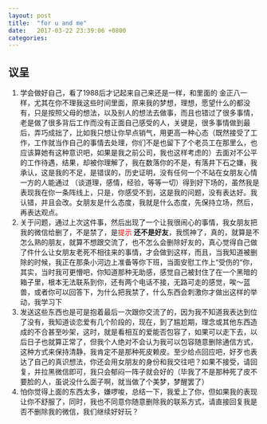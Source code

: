 ```yaml
---
layout: post
title:  "for u and me"
date:   2017-03-22 23:39:06 +0800
categories: 
---  
```


## 议呈
1. 学会做好自己，看了1988后才记起来自己来还是一样，和里面的 金正八一样，尤其在你不理我这些时间里面，原来我的梦想，理想，愿望什么的都没有，只是按照父母的想法，以及别人的想法去做事，而且也错过了很多事情，老是做了很多背后工作而没有正面自己感受的人，关键是，很多事情做到最后，弄巧成拙了，比如我只想让你早点销气，用更高一种心态（既然接受了工作，工作就当作自己的事情去处理，你们不是也留下了个老员工在那里么，也应该算她有这种意识吧，如果是我之前公司，我也这样考虑的）去面对不公平的工作待遇，结果，却被你理解了，我在数落你的不是，有落井下石之嫌，我承认，这是我的不足，是错误的，历史证明，没有任何一个不站在女朋友心情一方的人能通过 （谈道理，感情，经验，等等一切）得到好下场的，虽然我是表现我在你一条阵线上，只是，你感受不到，这是我的问题，没有表达好。我认错，并且会改。女朋友是什么态度，我就是什么态度，先保持立场，然后，再表达观点。
2. 关于问题，通过上次这件事，然后出现了一个让我很闹心的事情，我女朋友把我的微信给删了，不是禁了，是<span style="color:red;">提示</span>  **还不是好友**，我慌神了，真的，就算是不怎么熟的朋友，就算不想跟交流了，也不怎么会删除好友的，真心觉得自己做了件什么让女朋友老死不相往来的事情，才会做到这样，而且，当我知道被删除的时候，我正在那条小河边上准备等你下班，当面安慰工作上“受伤的“你，其实，当时我可更懵吧，你知道那种无助感，感觉自己被封住了在一个黑暗的箱子里，根本无法联系到你，还有两个电话不接，无路可走的感觉，唉～蓝兽，或者你可以回答下，为什么把我禁了，什么东西会刺激你才做出这样的举动，我学习下
3. 发送这些东西也是可是抱着最后一次跟你交流了的，因为我不知道我表达到位了没有，我知道谈恋爱有几个阶段的，现在，到了尴尬期，理念或其他东西造成的不合甚至吵架，这时，就是看相互的爱能否包容了，如果可以走下去，以后日子也就算正常了，但我个人绝对不会认为我可以包容随意删除通信方式，这种方式来保持清静，我肯定不是那种死皮赖皮。至少给点回应吧，好歹也表达了自己的真识想法，你还会用女朋友的身份和我交往吧？如果不接受，请回复，并拉黑微信即可，我只会郁闷一阵子就会好的（毕我了不是那种死了皮不要脸的人，虽说没什么面子啊，就当做了个美梦，梦醒罢了）
4. 怕你觉得上面的东西太多，嫌啰唆，总结一下，我爱上了你，但如果我的表现让你不舒服了，同时，我也不同意你随意删除我的联系方式，请直接回复我是否不删除我的微信，我们继续好好玩？